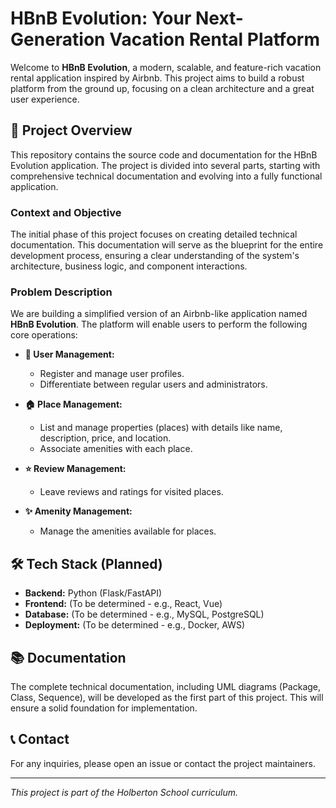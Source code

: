 # HBnB Evolution: Your Next-Generation Vacation Rental Platform


Welcome to **HBnB Evolution**, a modern, scalable, and feature-rich vacation rental application inspired by Airbnb. This project aims to build a robust platform from the ground up, focusing on a clean architecture and a great user experience.

## 🚀 Project Overview

This repository contains the source code and documentation for the HBnB Evolution application. The project is divided into several parts, starting with comprehensive technical documentation and evolving into a fully functional application.

### Context and Objective

The initial phase of this project focuses on creating detailed technical documentation. This documentation will serve as the blueprint for the entire development process, ensuring a clear understanding of the system's architecture, business logic, and component interactions.

### Problem Description

We are building a simplified version of an Airbnb-like application named **HBnB Evolution**. The platform will enable users to perform the following core operations:

-   **👤 User Management:**
    -   Register and manage user profiles.
    -   Differentiate between regular users and administrators.

-   **🏠 Place Management:**
    -   List and manage properties (places) with details like name, description, price, and location.
    -   Associate amenities with each place.

-   **⭐ Review Management:**
    -   Leave reviews and ratings for visited places.

-   **✨ Amenity Management:**
    -   Manage the amenities available for places.

## 🛠️ Tech Stack (Planned)

-   **Backend:** Python (Flask/FastAPI)
-   **Frontend:** (To be determined - e.g., React, Vue)
-   **Database:** (To be determined - e.g., MySQL, PostgreSQL)
-   **Deployment:** (To be determined - e.g., Docker, AWS)

## 📚 Documentation

The complete technical documentation, including UML diagrams (Package, Class, Sequence), will be developed as the first part of this project. This will ensure a solid foundation for implementation.

## 📞 Contact

For any inquiries, please open an issue or contact the project maintainers.

---

*This project is part of the Holberton School curriculum.*
